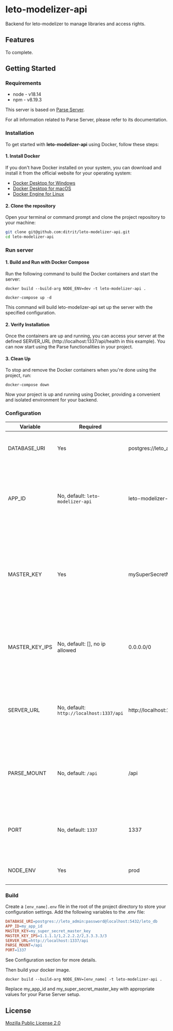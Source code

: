 # leto-modelizer-api

Backend for leto-modelizer to manage libraries and access rights.

## Features
 
To complete.

## Getting Started

### Requirements

- node - v18.14
- npm - v8.19.3

This server is based on [Parse Server](https://docs.parseplatform.org/parse-server/guide/).

For all information related to Parse Server, please refer to its documentation.

### Installation

To get started with __leto-modelizer-api__ using Docker, follow these steps:

#### 1. Install Docker

If you don't have Docker installed on your system, you can download and install it from the official website for your operating system:

* [Docker Desktop for Windows](https://docs.docker.com/desktop/install/windows-install/)
* [Docker Desktop for macOS](https://docs.docker.com/desktop/install/mac-install/)
* [Docker Engine for Linux](https://docs.docker.com/desktop/install/linux-install/)

#### 2. Clone the repository

Open your terminal or command prompt and clone the project repository to your machine:

```bash
git clone git@github.com:ditrit/leto-modelizer-api.git
cd leto-modelizer-api
```

### Run server

#### 1. Build and Run with Docker Compose

Run the following command to build the Docker containers and start the server:

```shell
docker build --build-arg NODE_ENV=dev -t leto-modelizer-api .
 
docker-compose up -d
```

This command will build leto-modelizer-api set up the server with the specified configuration.

#### 2. Verify Installation

Once the containers are up and running, you can access your server at the defined
SERVER_URL (http://localhost:1337/api/health in this example).
You can now start using the Parse functionalities in your project.

#### 3. Clean Up

To stop and remove the Docker containers when you're done using the project, run:

```shell
docker-compose down
```

Now your project is up and running using Docker, providing a convenient and isolated environment for your backend.

### Configuration

| Variable       | Required                                 | Example                                               | Description                                                                                                                              |
|----------------|------------------------------------------|-------------------------------------------------------|------------------------------------------------------------------------------------------------------------------------------------------|
| DATABASE_URI   | Yes                                      | postgres://leto_admin:password@localhost:5432/leto_db | Represents a connection string used to connect to a database.                                                                            |
| APP_ID         | No, default: `leto-modelizer-api`        | leto-modelizer-api                                    | A unique identifier for your application, used to distinguish it when interacting with the Parse backend.                                |
| MASTER_KEY     | Yes                                      | mySuperSecretMasterKey123                             | A special access key that grants unrestricted access to the Parse backend, allowing administrative-level operations and data management. |
| MASTER_KEY_IPS | No, default: [], no ip allowed           | 0.0.0.0/0                                             | Restrict masterKey to be used by only these ips. 0.0.0.0/0 enables any ip, not recommended for production.                               |
| SERVER_URL     | No, default: `http://localhost:1337/api` | http://localhost:1337/api                             | That defines the URL where the server is hosted, enabling clients to connect and interact with the Parse backend.                        |
| PARSE_MOUNT    | No, default: `/api`                      | /api                                                  | That specifies the mount path where the Parse middleware should be deployed in your Node.js application.                                 |
| PORT           | No, default: `1337`                      | 1337                                                  | The network port number on which a server process listens for incoming connections from clients.                                         |
| NODE_ENV       | Yes                                      | prod                                                  | Indicate the name of your .env file you want to use.                                                                                     |

### Build

Create a `[env_name].env` file in the root of the project directory to store your 
configuration settings. Add the following variables to the .env file:

```makefile
DATABASE_URI=postgres://leto_admin:password@localhost:5432/leto_db
APP_ID=my_app_id
MASTER_KEY=my_super_secret_master_key
MASTER_KEY_IPS=1.1.1.1/1,2.2.2.2/2,3.3.3.3/3
SERVER_URL=http://localhost:1337/api
PARSE_MOUNT=/api
PORT=1337
```

See Configuration section for more details.

Then build your docker image.

```shell
docker build --build-arg NODE_ENV=[env_name] -t leto-modelizer-api .
```

Replace my_app_id and my_super_secret_master_key with appropriate values for your Parse Server setup.

## License

[Mozilla Public License 2.0](LICENSE)
